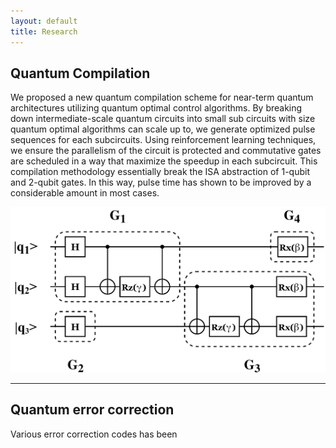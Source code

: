 ```yaml
---
layout: default
title: Research
---
```


[qcompilation]:../assets/img/qcompilation.jpg

Quantum Compilation
-------------------

We proposed a new quantum compilation scheme for near-term quantum architectures utilizing quantum optimal control algorithms. By breaking down intermediate-scale quantum circuits into small sub circuits with size quantum optimal algorithms can scale up to, we generate optimized pulse sequences for each subcircuits. Using reinforcement learning techniques, we ensure the parallelism of the circuit is protected and commutative gates are scheduled in a way that maximize the speedup in each subcircuit. This compilation methodology essentially break the ISA abstraction of 1-qubit and 2-qubit gates. In this way, pulse time has shown to be improved by a considerable amount in most cases.

![qcompilation]

* * *

Quantum error correction
------------------------
Various error correction codes has been 

